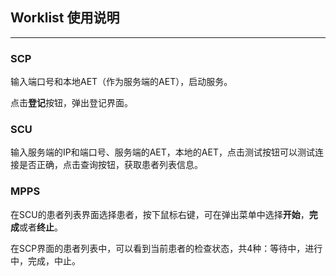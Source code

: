 ## Worklist 使用说明

---

### SCP

输入端口号和本地AET（作为服务端的AET），启动服务。

点击**登记**按钮，弹出登记界面。

### SCU

输入服务端的IP和端口号、服务端的AET，本地的AET，点击测试按钮可以测试连接是否正确，点击查询按钮，获取患者列表信息。

### MPPS

在SCU的患者列表界面选择患者，按下鼠标右键，可在弹出菜单中选择**开始**，**完成**或者**终止**。

在SCP界面的患者列表中，可以看到当前患者的检查状态，共4种：等待中，进行中，完成，中止。